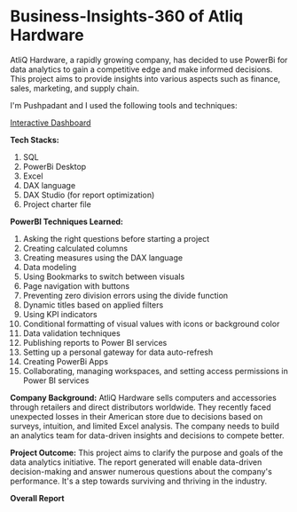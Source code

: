 # Business-Insights-360 of Atliq Hardware

AtliQ Hardware, a rapidly growing company, has decided to use PowerBi for data analytics to gain a competitive edge and make informed decisions. This project aims to provide insights into various aspects such as finance, sales, marketing, and supply chain.

I'm Pushpadant and I used the following tools and techniques:

[Interactive Dashboard](https://app.powerbi.com/view?r=eyJrIjoiYTU2MDIwZGItOTBiZi00NGM2LWI4ZTItMzc0ZWE1NzNiOWRlIiwidCI6IjBiYTEzZTFjLTU1ODMtNGRhZi1hYzk2LTQ2NzYwNDBlM2NiMSJ9)

**Tech Stacks:**

1. SQL
2. PowerBi Desktop
3. Excel
4. DAX language
5. DAX Studio (for report optimization)
6. Project charter file

**PowerBI Techniques Learned:**

1.  Asking the right questions before starting a project
2.  Creating calculated columns
3.  Creating measures using the DAX language
4.  Data modeling
5.  Using Bookmarks to switch between visuals
6.  Page navigation with buttons
7.  Preventing zero division errors using the divide function
8.  Dynamic titles based on applied filters
9.  Using KPI indicators
10. Conditional formatting of visual values with icons or background color
11. Data validation techniques
12. Publishing reports to Power BI services
13. Setting up a personal gateway for data auto-refresh
14. Creating PowerBi Apps
15. Collaborating, managing workspaces, and setting access permissions in Power BI services

**Company Background:**
AtliQ Hardware sells computers and accessories through retailers and direct distributors worldwide. They recently faced unexpected losses in their American store due to decisions based on surveys, intuition, and limited Excel analysis. The company needs to build an analytics team for data-driven insights and decisions to compete better.

**Project Outcome:**
This project aims to clarify the purpose and goals of the data analytics initiative. The report generated will enable data-driven decision-making and answer numerous questions about the company's performance. It's a step towards surviving and thriving in the industry.

**Overall Report**




